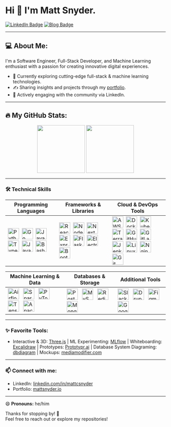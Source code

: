 # Hi 👋 I'm Matt Snyder.

[![LinkedIn Badge](https://img.shields.io/badge/-LinkedIn-blue?style=flat&logo=Linkedin&logoColor=white)](https://www.linkedin.com/in/mattcsnyder/)
[![Blog Badge](https://img.shields.io/badge/-Blog-orange?style=flat&logo=hashnode&logoColor=white)](https://mattsnyder.io)

---

## 💻 About Me:

I'm a Software Engineer, Full-Stack Developer, and Machine Learning enthusiast with a passion for creating innovative digital experiences.

- 🔭 Currently exploring cutting-edge full-stack & machine learning technologies.
- ✍️ Sharing insights and projects through my [portfolio](https://mattsnyder.io).
- 📢 Actively engaging with the community via LinkedIn.

---

## 🔥 My GitHub Stats:

<p align="center">
  <img height="150em" src="https://github-readme-stats.vercel.app/api/top-langs/?username=Snooder&theme=radical&layout=compact&count_private=true&include_all_commits=true" />
  <img height="150em" src="https://github-readme-stats.vercel.app/api?username=Snooder&theme=radical&layout=compact&count_private=true&include_all_commits=true&rank_icon=github" />
</p>

---

### 🛠️ **Technical Skills**

| Programming Languages | Frameworks & Libraries | Cloud & DevOps Tools |
|-----------------------|------------------------|----------------------|
| <img src="https://cdn.jsdelivr.net/gh/devicons/devicon/icons/python/python-original.svg" alt="Python" width="35"/>&nbsp; <img src="https://cdn.jsdelivr.net/gh/devicons/devicon/icons/go/go-original.svg" alt="Go" width="35"/>&nbsp; <img src="https://cdn.jsdelivr.net/gh/devicons/devicon/icons/javascript/javascript-original.svg" alt="JavaScript" width="35"/>&nbsp; <img src="https://cdn.jsdelivr.net/gh/devicons/devicon/icons/typescript/typescript-original.svg" alt="TypeScript" width="35"/>&nbsp; <img src="https://cdn.jsdelivr.net/gh/devicons/devicon/icons/java/java-original.svg" alt="Java" width="35"/>&nbsp; <img src="https://cdn.jsdelivr.net/gh/devicons/devicon/icons/bash/bash-original.svg" alt="Bash" width="35"/> | <img src="https://cdn.jsdelivr.net/gh/devicons/devicon/icons/react/react-original.svg" alt="React" width="35"/>&nbsp; <img src="https://cdn.jsdelivr.net/gh/devicons/devicon/icons/nodejs/nodejs-original.svg" alt="Node.js" width="35"/>&nbsp; <img src="https://cdn.jsdelivr.net/gh/devicons/devicon/icons/nextjs/nextjs-original.svg" alt="Next.js" width="35"/>&nbsp; <img src="https://cdn.jsdelivr.net/gh/devicons/devicon/icons/express/express-original.svg" alt="Express.js" width="35"/>&nbsp; <img src="https://cdn.jsdelivr.net/gh/devicons/devicon/icons/flask/flask-original.svg" alt="Flask" width="35"/>&nbsp; <img src="https://cdn.jsdelivr.net/gh/devicons/devicon/icons/electron/electron-original.svg" alt="Electron" width="35"/>&nbsp; <img src="https://cdn.jsdelivr.net/gh/devicons/devicon/icons/bootstrap/bootstrap-original.svg" alt="Bootstrap" width="35"/> | <img src="https://cdn.jsdelivr.net/gh/devicons/devicon/icons/amazonwebservices/amazonwebservices-original-wordmark.svg" alt="AWS" width="35"/>&nbsp; <img src="https://cdn.jsdelivr.net/gh/devicons/devicon/icons/docker/docker-original.svg" alt="Docker" width="35"/>&nbsp; <img src="https://cdn.jsdelivr.net/gh/devicons/devicon/icons/kubernetes/kubernetes-original.svg" alt="Kubernetes" width="35"/>&nbsp; <img src="https://cdn.jsdelivr.net/gh/devicons/devicon/icons/terraform/terraform-original.svg" alt="Terraform" width="35"/>&nbsp; <img src="https://cdn.jsdelivr.net/gh/devicons/devicon/icons/githubactions/githubactions-original.svg" alt="GitHub Actions" width="35"/>&nbsp; <img src="https://cdn.jsdelivr.net/gh/devicons/devicon/icons/gitlab/gitlab-original.svg" alt="GitLab CI/CD" width="35"/>&nbsp; <img src="https://cdn.jsdelivr.net/gh/devicons/devicon/icons/jenkins/jenkins-original.svg" alt="Jenkins" width="35"/>&nbsp; <img src="https://cdn.jsdelivr.net/gh/devicons/devicon/icons/linux/linux-original.svg" alt="Linux" width="35"/>&nbsp; <img src="https://cdn.jsdelivr.net/gh/devicons/devicon/icons/nginx/nginx-original.svg" alt="Nginx" width="35"/>&nbsp; <img src="https://cdn.jsdelivr.net/gh/devicons/devicon/icons/git/git-original.svg" alt="Git" width="35"/> |

| Machine Learning & Data | Databases & Storage | Additional Tools |
|-------------------------|---------------------|------------------|
| <img src="https://cdn.jsdelivr.net/gh/devicons/devicon/icons/apacheairflow/apacheairflow-original.svg" alt="Airflow" width="35"/> &nbsp; <img src="https://cdn.jsdelivr.net/gh/devicons/devicon/icons/apachekafka/apachekafka-original.svg" alt="Spark/Kafka" width="35"/> &nbsp; <img src="https://cdn.jsdelivr.net/gh/devicons/devicon/icons/pytorch/pytorch-original.svg" alt="PyTorch" width="35"/> &nbsp; <img src="https://cdn.jsdelivr.net/gh/devicons/devicon/icons/tensorflow/tensorflow-original.svg" alt="TensorFlow/MLflow" width="35"/> &nbsp; <img src="https://cdn.jsdelivr.net/gh/devicons/devicon/icons/apache/apache-original.svg" alt="Apache" width="35"/> | <img src="https://cdn.jsdelivr.net/gh/devicons/devicon/icons/postgresql/postgresql-original.svg" alt="PostgreSQL" width="35"/> &nbsp; <img src="https://cdn.jsdelivr.net/gh/devicons/devicon/icons/mysql/mysql-original.svg" alt="MySQL" width="35"/> &nbsp; <img src="https://cdn.jsdelivr.net/gh/devicons/devicon/icons/redis/redis-original.svg" alt="Redis" width="35"/> &nbsp; <img src="https://cdn.jsdelivr.net/gh/devicons/devicon/icons/mongodb/mongodb-original.svg" alt="MongoDB" width="35"/> | <img src="https://cdn.jsdelivr.net/gh/devicons/devicon/icons/slack/slack-original.svg" alt="Slack" width="35"/> &nbsp; <img src="https://cdn.jsdelivr.net/gh/devicons/devicon/icons/drupal/drupal-original.svg" alt="Drupal" width="35"/> &nbsp; <img src="https://cdn.jsdelivr.net/gh/devicons/devicon/icons/figma/figma-original.svg" alt="Figma" width="35"/> &nbsp; <img src="https://cdn.jsdelivr.net/gh/devicons/devicon/icons/google/google-original.svg" alt="Google Analytics" width="35"/> |

---

### ✨ Favorite Tools:
- Interactive & 3D: [Three.js](https://threejs.org) | ML Experimenting: [MLflow](https://mlflow.org) | Whiteboarding: [Excalidraw](https://excalidraw.com) | Prototypes: [Prototypr.ai](https://prototypr.io/) | Database System Diagraming: [dbdiagram](https://dbdiagram.io) | Mockups: [mediamodifier.com](https://mediamodifier.com/mockup/)

---

### 📫 Connect with me:
- LinkedIn: [linkedin.com/in/mattcsnyder](https://www.linkedin.com/in/mattcsnyder/)
- Portfolio: [mattsnyder.io](https://mattsnyder.io)

---

😄 **Pronouns:** he/him

Thanks for stopping by! 👋  
Feel free to reach out or explore my repositories!
